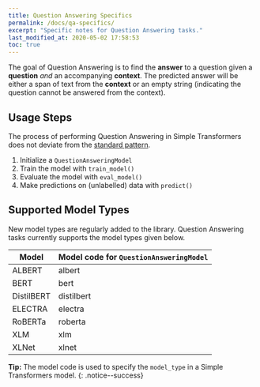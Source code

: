 ```yaml
---
title: Question Answering Specifics
permalink: /docs/qa-specifics/
excerpt: "Specific notes for Question Answering tasks."
last_modified_at: 2020-05-02 17:58:53
toc: true
---
```


The goal of Question Answering is to find the **answer** to a question given a **question** *and* an accompanying **context**. The predicted answer will be either a span of text from the **context** or an empty string (indicating the question cannot be answered from the context).


## Usage Steps

The process of performing Question Answering in Simple Transformers does not deviate from the [standard pattern](/docs/usage/#task-specific-models).

1. Initialize a `QuestionAnsweringModel`
2. Train the model with `train_model()`
3. Evaluate the model with `eval_model()`
4. Make predictions on (unlabelled) data with `predict()`


## Supported Model Types

New model types are regularly added to the library. Question Answering tasks currently supports the model types given below.

| Model      | Model code for `QuestionAnsweringModel` |
| ---------- | ------------------------- |
| ALBERT     | albert                    |
| BERT       | bert                      |
| DistilBERT | distilbert                |
| ELECTRA    | electra                   |
| RoBERTa    | roberta                   |
| XLM        | xlm                       |
| XLNet      | xlnet                     |

**Tip:** The model code is used to specify the `model_type` in a Simple Transformers model.
{: .notice--success}
